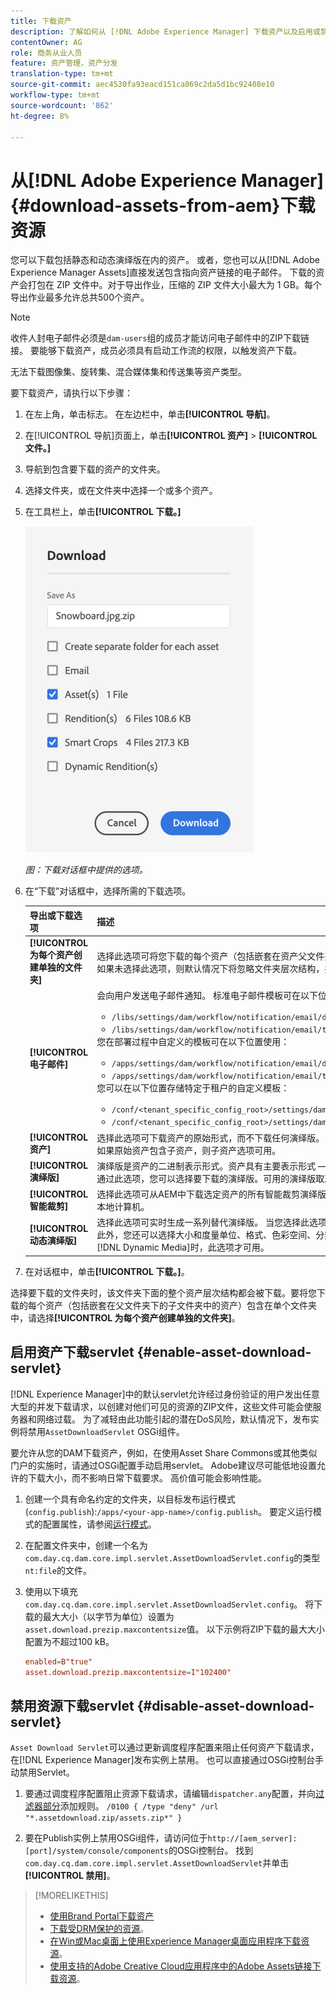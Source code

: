 ```yaml
---
title: 下载资产
description: 了解如何从 [!DNL Adobe Experience Manager] 下载资产以及启用或禁用下载功能。
contentOwner: AG
role: 商务从业人员
feature: 资产管理，资产分发
translation-type: tm+mt
source-git-commit: aec4530fa93eacd151ca069c2da5d1bc92408e10
workflow-type: tm+mt
source-wordcount: '862'
ht-degree: 8%

---
```



# 从[!DNL Adobe Experience Manager] {#download-assets-from-aem}下载资源

您可以下载包括静态和动态演绎版在内的资产。 或者，您也可以从[!DNL Adobe Experience Manager Assets]直接发送包含指向资产链接的电子邮件。 下载的资产会打包在 ZIP 文件中。对于导出作业，压缩的 ZIP 文件大小最大为 1 GB。每个导出作业最多允许总共500个资产。

>[!NOTE]
>
>收件人封电子邮件必须是`dam-users`组的成员才能访问电子邮件中的ZIP下载链接。 要能够下载资产，成员必须具有启动工作流的权限，以触发资产下载。

无法下载图像集、旋转集、混合媒体集和传送集等资产类型。

要下载资产，请执行以下步骤：

1. 在左上角，单击标志。 在左边栏中，单击&#x200B;**[!UICONTROL 导航]**。
1. 在[!UICONTROL 导航]页面上，单击&#x200B;**[!UICONTROL 资产]** > **[!UICONTROL 文件。]**
1. 导航到包含要下载的资产的文件夹。
1. 选择文件夹，或在文件夹中选择一个或多个资产。
1. 在工具栏上，单击&#x200B;**[!UICONTROL 下载。]**

   ![从Experience Manager资产下载资产时的可用选项](/help/assets/assets/asset-download1.png)

   *图：下载对话框中提供的选项。*

1. 在“下载”对话框中，选择所需的下载选项。

   | 导出或下载选项 | 描述 |
   |---|---|
   | **[!UICONTROL 为每个资产创建单独的文件夹]** | 选择此选项可将您下载的每个资产（包括嵌套在资产父文件夹下的子文件夹中的资产）包含到本地计算机上的一个文件夹中。 如果未选择此选项，则默认情况下将忽略文件夹层次结构，并将所有资产下载到本地计算机中的一个文件夹中。 |
   | **[!UICONTROL 电子邮件]** | 会向用户发送电子邮件通知。 标准电子邮件模板可在以下位置使用：<ul><li>`/libs/settings/dam/workflow/notification/email/downloadasset`。</li><li>`/libs/settings/dam/workflow/notification/email/transientworkflowcompleted`。</li></ul> 您在部署过程中自定义的模板可在以下位置使用： <ul><li>`/apps/settings/dam/workflow/notification/email/downloadasset`。</li><li>`/apps/settings/dam/workflow/notification/email/transientworkflowcompleted`。</li></ul>您可以在以下位置存储特定于租户的自定义模板：<ul><li>`/conf/<tenant_specific_config_root>/settings/dam/workflow/notification/email/downloadasset`。</li><li>`/conf/<tenant_specific_config_root>/settings/dam/workflow/notification/email/transientworkflowcompleted`。</li></ul> |
   | **[!UICONTROL 资产]** | 选择此选项可下载资产的原始形式，而不下载任何演绎版。<br>如果原始资产包含子资产，则子资产选项可用。 |
   | **[!UICONTROL 演绎版]** | 演绎版是资产的二进制表示形式。资产具有主要表示形式 — 已上传文件的表示形式。 他们可以有任意数量的表示形式。 <br> 通过此选项，您可以选择要下载的演绎版。可用的演绎版取决于您选择的资产。 如果资产具有任何演绎版，则此选项可用。 |
   | **[!UICONTROL 智能裁剪]** | 选择此选项可从AEM中下载选定资产的所有智能裁剪演绎版。 系统会创建包含智能裁剪演绎版的zip文件，并将其下载到您的本地计算机。 |
   | **[!UICONTROL 动态演绎版]** | 选择此选项可实时生成一系列替代演绎版。 当您选择此选项时，您还可以从[图像预设](image-presets.md)列表中选择要动态创建的演绎版。 <br>此外，您还可以选择大小和度量单位、格式、色彩空间、分辨率以及任何可选的图像修饰符（如反转图像）。仅当您启用了[!DNL Dynamic Media]时，此选项才可用。 |

1. 在对话框中，单击&#x200B;**[!UICONTROL 下载。]**。

选择要下载的文件夹时，该文件夹下面的整个资产层次结构都会被下载。要将您下载的每个资产（包括嵌套在父文件夹下的子文件夹中的资产）包含在单个文件夹中，请选择&#x200B;**[!UICONTROL 为每个资产创建单独的文件夹]**。

## 启用资产下载servlet {#enable-asset-download-servlet}

[!DNL Experience Manager]中的默认servlet允许经过身份验证的用户发出任意大型的并发下载请求，以创建对他们可见的资源的ZIP文件，这些文件可能会使服务器和网络过载。 为了减轻由此功能引起的潜在DoS风险，默认情况下，发布实例将禁用`AssetDownloadServlet` OSGi组件。

要允许从您的DAM下载资产，例如，在使用Asset Share Commons或其他类似门户的实施时，请通过OSGi配置手动启用servlet。 Adobe建议尽可能低地设置允许的下载大小，而不影响日常下载要求。 高价值可能会影响性能。

1. 创建一个具有命名约定的文件夹，以目标发布运行模式(`config.publish`):`/apps/<your-app-name>/config.publish`。 要定义运行模式的配置属性，请参阅[运行模式](/help/sites-deploying/configure-runmodes.md#defining-configuration-properties-for-a-run-mode)。
1. 在配置文件夹中，创建一个名为`com.day.cq.dam.core.impl.servlet.AssetDownloadServlet.config`的类型`nt:file`的文件。
1. 使用以下填充`com.day.cq.dam.core.impl.servlet.AssetDownloadServlet.config`。 将下载的最大大小（以字节为单位）设置为`asset.download.prezip.maxcontentsize`值。 以下示例将ZIP下载的最大大小配置为不超过100 kB。

   ```conf
   enabled=B"true"
   asset.download.prezip.maxcontentsize=I"102400"
   ```

## 禁用资源下载servlet {#disable-asset-download-servlet}

`Asset Download Servlet`可以通过更新调度程序配置来阻止任何资产下载请求，在[!DNL Experience Manager]发布实例上禁用。 也可以直接通过OSGi控制台手动禁用Servlet。

1. 要通过调度程序配置阻止资源下载请求，请编辑`dispatcher.any`配置，并向[过滤器部分](https://experienceleague.adobe.com/docs/experience-manager-dispatcher/using/configuring/dispatcher-configuration.html#defining-a-filter)添加规则。 `/0100 { /type "deny" /url "*.assetdownload.zip/assets.zip*" }`

1. 要在Publish实例上禁用OSGi组件，请访问位于`http://[aem_server]:[port]/system/console/components`的OSGi控制台。 找到`com.day.cq.dam.core.impl.servlet.AssetDownloadServlet`并单击&#x200B;**[!UICONTROL 禁用]**。

>[!MORELIKETHIS]
>
>* [使用Brand Portal下载资产](https://experienceleague.adobe.com/docs/experience-manager-brand-portal/using/download/brand-portal-download-assets.html)
>* [下载受DRM保护的资源](drm.md)。
>* [在Win或Mac桌面上使用Experience Manager桌面应用程序下载资源](https://experienceleague.adobe.com/docs/experience-manager-desktop-app/using/using.html#download-assets)。
>* [使用支持的Adobe Creative Cloud应用程序中的Adobe Assets链接下载资源](https://helpx.adobe.com/cn/enterprise/using/manage-assets-using-adobe-asset-link.html)。

